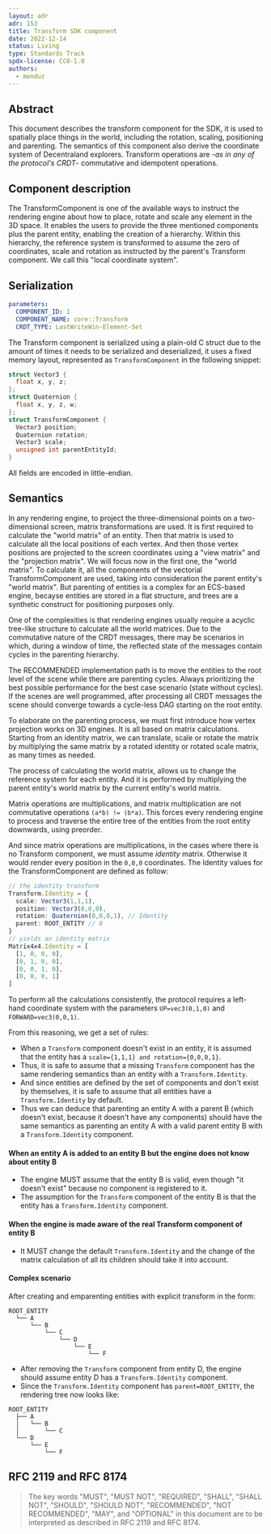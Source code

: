 ```yaml
---
layout: adr
adr: 153
title: Transform SDK component
date: 2022-12-14
status: Living
type: Standards Track
spdx-license: CC0-1.0
authors:
  - menduz
---
```


## Abstract

This document describes the transform component for the SDK, it is used to spatially place things in the world, including the rotation, scaling, positioning and parenting. The semantics of this component also derive the coordinate system of Decentraland explorers. Transform operations are -_as in any of the protocol's CRDT_- commutative and idempotent operations.

## Component description

The TransformComponent is one of the available ways to instruct the rendering engine about how to place, rotate and scale any element in the 3D space. It enables the users to provide the three mentioned components plus the parent entity, enabling the creation of a hierarchy. Within this hierarchy, the reference system is transformed to assume the zero of coordinates, scale and rotation as instructed by the parent's Transform component. We call this "local coordinate system".

## Serialization

```yaml
parameters:
  COMPONENT_ID: 1
  COMPONENT_NAME: core::Transform
  CRDT_TYPE: LastWriteWin-Element-Set
```

The Transform component is serialized using a plain-old C struct due to the amount of times it needs to be serialized and deserialized, it uses a fixed memory layout, represented as `TransformComponent` in the following snippet:

```c++
struct Vector3 {
  float x, y, z;
};
struct Quaternion {
  float x, y, z, w;
};
struct TransformComponent {
  Vector3 position;
  Quaternion rotation;
  Vector3 scale;
  unsigned int parentEntityId;
}
```

All fields are encoded in little-endian.

## Semantics

In any rendering engine, to project the three-dimensional points on a two-dimensional screen, matrix transformations are used. It is first required to calculate the "world matrix" of an entity. Then that matrix is used to calculate all the local positions of each vertex. And then those vertex positions are projected to the screen coordinates using a "view matrix" and the "projection matrix". We will focus now in the first one, the "world matrix". To calculate it, all the components of the vectorial TransformComponent are used, taking into consideration the parent entity's "world matrix". But parenting of entities is a complex for an ECS-based engine, becayse entities are stored in a flat structure, and trees are a synthetic construct for positioning purposes only.

One of the complexities is that rendering engines usually require a acyclic tree-like structure to calculate all the world matrices. Due to the commutative nature of the CRDT messages, there may be scenarios in which, during a window of time, the reflected state of the messages contain cycles in the parenting hierarchy.

The RECOMMENDED implementation path is to move the entities to the root level of the scene while there are parenting cycles. Always prioritizing the best possible performance for the best case scenario (state without cycles). If the scenes are well programmed, after processing all CRDT messages the scene should converge towards a cycle-less DAG starting on the root entity.

To elaborate on the parenting process, we must first introduce how vertex projection works on 3D engines. It is all based on matrix calculations. Starting from an identity matrix, we can translate, scale or rotate the matrix by multiplying the same matrix by a rotated identity or rotated scale matrix, as many times as needed.

The process of calculating the world matrix, allows us to change the reference system for each entity. And it is performed by multiplying the parent entity's world matrix by the current entity's world matrix.

Matrix operations are multiplications, and matrix multiplication are not commutative operations `(a*b) != (b*a)`. This forces every rendering engine to process and traverse the entire tree of the entities from the root entity downwards, using preorder.

And since matrix operations are multiplications, in the cases where there is no Transform component, we must assume _identity_ matrix. Otherwise it would render every position in the `0,0,0` coordinates. The Identity values for the TransformComponent are defined as follow:

```typescript
// the identity transform
Transform.Identity = {
  scale: Vector3(1,1,1),
  position: Vector3(0,0,0),
  rotation: Quaternion(0,0,0,1), // Identity
  parent: ROOT_ENTITY // 0
}
// yields an identity matrix
Matrix4x4.Identity = [
  [1, 0, 0, 0],
  [0, 1, 0, 0],
  [0, 0, 1, 0],
  [0, 0, 0, 1]
]
```

To perform all the calculations consistently, the protocol requires a left-hand coordinate system with the parameters `UP=vec3(0,1,0)` and `FORWARD=vec3(0,0,1)`.

From this reasoning, we get a set of rules:

- When a `Transform` component doesn't exist in an entity, it is assumed that the entity has a `scale={1,1,1} and rotation={0,0,0,1}`.
- Thus, it is safe to assume that a missing `Transform` component has the same rendering semantics than an entity with a `Transform.Identity`.
- And since entities are defined by the set of components and don't exist by themselves, it is safe to assume that all entities have a `Transform.Identity` by default.
- Thus we can deduce that parenting an entity A with a parent B (which doesn't exist, because it doesn't have any components) should have the same semantics as parenting an entity A with a valid parent entity B with a `Transform.Identity` component.

#### When an entity A is added to an entity B but the engine does not know about entity B

- The engine MUST assume that the entity B is valid, even though "it doesn't exist" because no component is registered to it.
- The assumption for the `Transform` component of the entity B is that the entity has a `Transform.Identity` component.

#### When the engine is made aware of the real Transform component of entity B

- It MUST change the default `Transform.Identity` and the change of the matrix calculation of all its children should take it into account.

#### Complex scenario

After creating and emparenting entities with explicit transform in the form:

```
ROOT_ENTITY
  └── A
      └── B
          └── C
              └── D
                  └── E
                      └── F
```

- After removing the `Transform` component from entity D, the engine should assume entity D has a `Transform.Identity` component.
- Since the `Transform.Identity` component has `parent=ROOT_ENTITY`, the rendering tree now looks like:

```
ROOT_ENTITY
  ├── A
  │   └── B
  │       └── C
  └── D
      └── E
          └── F
```

## RFC 2119 and RFC 8174

> The key words "MUST", "MUST NOT", "REQUIRED", "SHALL", "SHALL NOT", "SHOULD", "SHOULD NOT", "RECOMMENDED", "NOT RECOMMENDED", "MAY", and "OPTIONAL" in this document are to be interpreted as described in RFC 2119 and RFC 8174.
